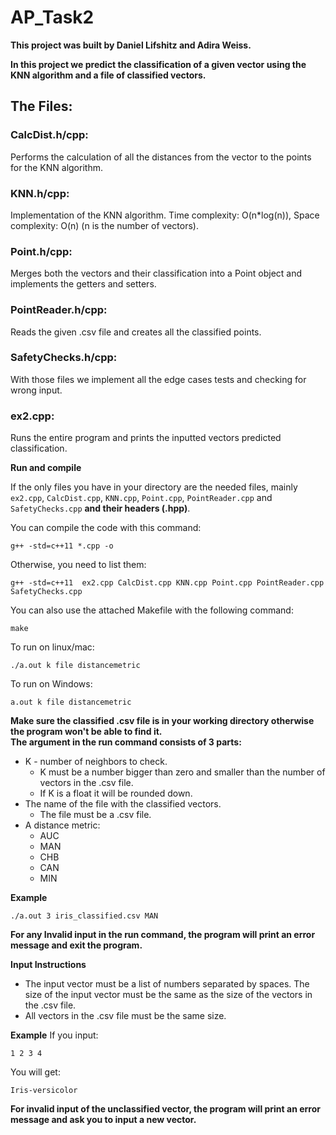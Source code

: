 # AP_Task2

**This project was built by Daniel Lifshitz and Adira Weiss.**

**In this project we predict the classification of a given vector using the KNN algorithm and a file of classified vectors.**

## The Files:

### CalcDist.h/cpp:
Performs the calculation of all the distances from the vector to the points for the KNN algorithm.

### KNN.h/cpp:
Implementation of the KNN algorithm. 
Time complexity: O(n*log(n)),
Space complexity: O(n)
(n is the number of vectors).

### Point.h/cpp:
Merges both the vectors and their classification into a Point object and implements the getters and setters.

### PointReader.h/cpp:
Reads the given .csv file and creates all the classified points.

### SafetyChecks.h/cpp:
With those files we implement all the edge cases tests and checking for wrong input.

### ex2.cpp:
Runs the entire program and prints the inputted vectors predicted classification.

**Run and compile**

If the only files you have in your directory are the needed files, mainly ```ex2.cpp```, ```CalcDist.cpp```, ```KNN.cpp```, ```Point.cpp```, ```PointReader.cpp``` and ```SafetyChecks.cpp``` **and their headers (.hpp)**.

You can compile the code with this command:  
```
g++ -std=c++11 *.cpp -o
```
Otherwise, you need to list them:
```
g++ -std=c++11  ex2.cpp CalcDist.cpp KNN.cpp Point.cpp PointReader.cpp SafetyChecks.cpp
```

You can also use the attached Makefile with the following command:
```
make
```

To run on linux/mac: 
```
./a.out k file distancemetric
```
To run on Windows:
```
a.out k file distancemetric
```
**Make sure the classified .csv file is in your working directory otherwise the program won't be able to find it.**
<br>**The argument in the run command consists of 3 parts:**
* K - number of neighbors to check.
  * K must be a number bigger than zero and smaller than the number of vectors in the .csv file.
  * If K is a float it will be rounded down.
* The name of the file with the classified vectors.
    * The file must be a .csv file.
* A distance metric:
    * AUC
    * MAN
    * CHB
    * CAN
    * MIN

**Example**
````
./a.out 3 iris_classified.csv MAN
````
**For any Invalid input in the run command, the program will print an error message and exit the program.**<br>

**Input Instructions**
* The input vector must be a list of numbers separated by spaces. The size of the input vector must be the same as the size of the vectors in the .csv file.
* All vectors in the .csv file must be the same size.

**Example**
If you input:
```
1 2 3 4
```
You will get:
```
Iris-versicolor
```
**For invalid input of the unclassified vector, the program will print an error message and ask you to input a new vector.**

